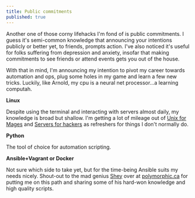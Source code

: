 ```yaml
---
title: Public commitments
published: true
---
```


Another one of those corny lifehacks I'm fond of is public commitments. I guess
it's semi-common knowledge that announcing your intentions publicly or better yet,
to friends, prompts action. I've also noticed it's useful for folks suffering from
depression and anxiety, insofar that making commitments to see friends or attend
events gets you out of the house.

With that in mind, I'm announcing my intention to pivot my career towards
automation and ops, plug some holes in my game and learn a few new tricks.
Luckily, like Arnold, my cpu is a neural net processor...a learning computah.

**Linux**

Despite using the terminal and interacting with servers almost daily, my
knowledge is broad but shallow. I'm getting a lot of mileage out of
[Unix for Mages](http://unixmages.com/ufbm.pdf) and
[Servers for hackers](https://serversforhackers.com/) 
as refreshers for things I don't normally do.

**Python**

The tool of choice for automation scripting.

**Ansible+Vagrant or Docker** 

Not sure which side to take yet, but for the time-being Ansible suits my needs
nicely. Shout-out to the mad genius [Shey](https://twitter.com/sheysewani) over at
[polymorphic.ca](https://polymorphic.ca) for putting me on this path and sharing some of his
hard-won knowledge and high quality scripts.
